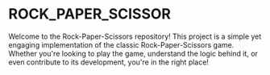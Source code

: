 # ROCK_PAPER_SCISSOR
Welcome to the Rock-Paper-Scissors repository! This project is a simple yet engaging implementation of the classic Rock-Paper-Scissors game. Whether you're looking to play the game, understand the logic behind it, or even contribute to its development, you're in the right place!
